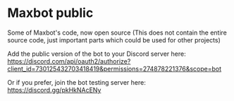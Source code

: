 # Maxbot public
Some of Maxbot's code, now open source
(This does not contain the entire source code, just important parts which could be used for other projects)

Add the public version of the bot to your Discord server here:
https://discord.com/api/oauth2/authorize?client_id=730125432703418419&permissions=274878221376&scope=bot

Or if you prefer, join the bot testing server here:
https://discord.gg/pkHkNAcENy
